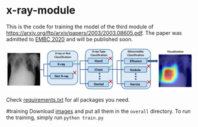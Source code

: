 # x-ray-module

This is the code for training the model of the third module of https://arxiv.org/ftp/arxiv/papers/2003/2003.08605.pdf. 
The paper was admitted to [EMBC 2020](https://embc.embs.org/2020/) and will be published soon.

![The pipeline](./pics/ProjectIllustration.jpg)

Check [requirements.txt](requirements.txt) for all packages you need.

#training
Download [images](https://nihcc.app.box.com/v/ChestXray-NIHCC) and put all them in the ```overall``` directory.
To run the training, simply run `python train.py`


